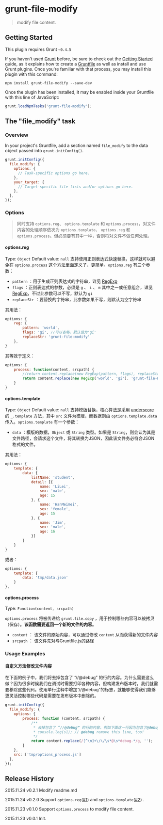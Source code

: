 # grunt-file-modify

> modify file content.

## Getting Started
This plugin requires Grunt `~0.4.5`

If you haven't used [Grunt](http://gruntjs.com/) before, be sure to check out the [Getting Started](http://gruntjs.com/getting-started) guide, as it explains how to create a [Gruntfile](http://gruntjs.com/sample-gruntfile) as well as install and use Grunt plugins. Once you're familiar with that process, you may install this plugin with this command:

```shell
npm install grunt-file-modify --save-dev
```

Once the plugin has been installed, it may be enabled inside your Gruntfile with this line of JavaScript:

```js
grunt.loadNpmTasks('grunt-file-modify');
```

## The "file_modify" task

### Overview
In your project's Gruntfile, add a section named `file_modify` to the data object passed into `grunt.initConfig()`.

```js
grunt.initConfig({
  file_modify: {
    options: {
      // Task-specific options go here.
    },
    your_target: {
      // Target-specific file lists and/or options go here.
    },
  },
});
```

### Options
> 同时支持 `options.reg`、 `options.template` 和 `options.process`，对文件内容的处理顺序依次为 `options.template`、 `options.reg` 和 `options.process`。但必须要有其中一种，否则将对文件不做任何处理。

#### options.reg
Type: `Object`
Default value: `null`
支持使用正则表达式快速替换，这样就可以避免在 `options.process` 这个方法里面定义了，更简单。`options.reg` 有三个参数：

- `pattern` ：用于生成正则表达式的字符串，详见 [RegExp](https://developer.mozilla.org/en/docs/Web/JavaScript/Reference/Global_Objects/RegExp)
- `flags` ：正则表达式的参数，必须是 `g` 、 `i` 、 `m` 其中之一或任意组合，详见 [RegExp](https://developer.mozilla.org/en/docs/Web/JavaScript/Reference/Global_Objects/RegExp)，不过此参数可以不写，默认为 `gi`
- `replaceStr` ：要替换的字符串，此参数如果不写，则默认为空字符串

其用法：
```js
options: {
    reg: {
        pattern: 'world',
        flags: 'gi', //可以省略，默认值为'gi'
        replaceStr: 'grunt-file-modify'
    },
}
```
其等效于定义：
```js
options: {
    process: function(content, srcpath) {
        //return content.replace(new RegExp(pattern, flags), replaceStr);
        return content.replace(new RegExp('world', 'gi'), 'grunt-file-modify');
    }
}
```

#### options.template
Type: `Object`
Default value: `null`
支持模版替换，核心算法是采用 [underscore](http://underscorejs.org/)的 `_.template` 方法，其中 `src` 文件为模版，而数据则由 `options.template.data` 传入。`options.template` 有一个参数：

- `data` ：模版的数据，`Object` 或 `String` 类型。如果是 `String`，则会认为其是文件路径，会请求这个文件，将其转换为JSON，因此该文件务必符合JSON格式的文件。

其用法：
```js
options: {
    template: {
        data: {
            listName: 'student',
            detail: [{
                name: 'LiLei',
                sex: 'male',
                age: 15
            }, {
                name: 'HanMeimei',
                sex: 'female',
                age: 15
            }, {
                name: 'Jim',
                sex: 'male',
                age: 16
            }]
        }
    }
}
```
或者：
```js
options: {
    template: {
        data: 'tmp/data.json'
    }
},
```

#### options.process
Type: `Function(content, srcpath)`

`options.process` 将被传递给 `grunt.file.copy` ，用于控制哪些内容可以被拷贝（保存）。**该函数需要返回一个新的文件的内容**。

- `content` ： 该文件的原始内容，可以通过修改 `content` 从而获得新的文件内容
- `srcpath` ： 该文件先对与Gruntfile.js的路径


### Usage Examples

#### 自定义方法修改文件内容
在下面的例子中，我们将去掉包含了 “//@debug” 的行的内容。为什么需要这么做？因为很多时候我们在调试时需要打印各种内容，但构建发布版本时，我们就需要移除这些代码。使用单行注释中增加“//@debug”的标志，就能够使得我们能够更灵活控制哪些代码是需要在发布版本中删除的。

```js
grunt.initConfig({
  file_modify: {
    options: {
        process: function (content, srcpath) {
            /**
             * 去掉包含了 “//@debug” 的行的内容，例如下面这一行因为包含了@debug，则该行内容将被替换为空白
             * console.log(s1); // @debug remove this line, too!
             */
            return content.replace(/[^\n]+\/\/\s*@\s*debug.*/g, '');
        }
    },
    src: ['tmp/options_process.js']
  },
});
```


## Release History
2015.11.24 v0.2.1 Modify readme.md

2015.11.24 v0.2.0 Support `options.reg`([#1](https://github.com/helinjiang/grunt-file-modify/issues/1)) and `options.template`([#2](https://github.com/helinjiang/grunt-file-modify/issues/2)) .

2015.11.23 v0.1.0 Support `options.process` to modify file content.

2015.11.23 v0.0.1 Init.
